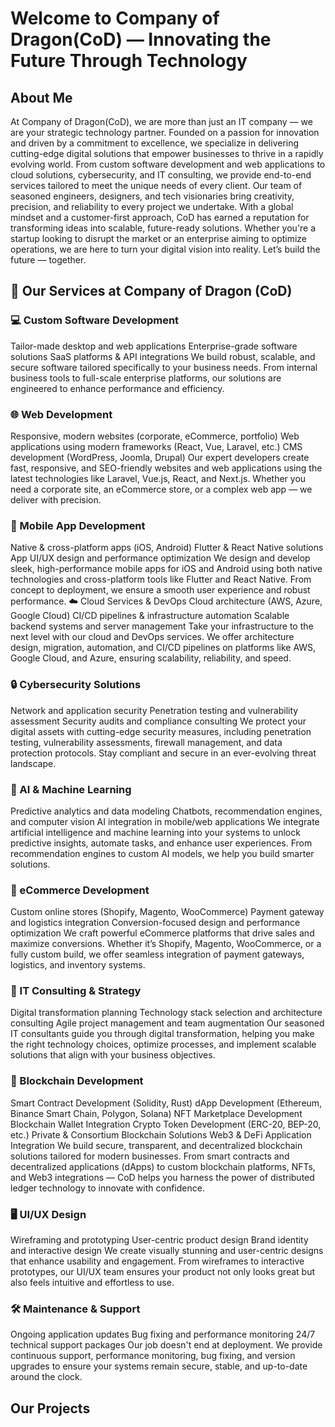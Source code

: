 <h1>Welcome to Company of Dragon(CoD) — Innovating the Future Through Technology</h1>
<h2>About Me</h2>
<p>
At Company of Dragon(CoD), we are more than just an IT company — we are your strategic technology partner. Founded on a passion for innovation and driven by a commitment to excellence, we specialize in delivering cutting-edge digital solutions that empower businesses to thrive in a rapidly evolving world.
From custom software development and web applications to cloud solutions, cybersecurity, and IT consulting, we provide end-to-end services tailored to meet the unique needs of every client. Our team of seasoned engineers, designers, and tech visionaries bring creativity, precision, and reliability to every project we undertake.
With a global mindset and a customer-first approach, CoD has earned a reputation for transforming ideas into scalable, future-ready solutions. Whether you're a startup looking to disrupt the market or an enterprise aiming to optimize operations, we are here to turn your digital vision into reality.
Let’s build the future — together.
</p>


<h2>🔧 Our Services at Company of Dragon (CoD)</h2>

<h3>💻 Custom Software Development</h3>
Tailor-made desktop and web applications
Enterprise-grade software solutions
SaaS platforms & API integrations
We build robust, scalable, and secure software tailored specifically to your business needs. From internal business tools to full-scale enterprise platforms, our solutions are engineered to enhance performance and efficiency.

<h3>🌐 Web Development</h3>
Responsive, modern websites (corporate, eCommerce, portfolio)
Web applications using modern frameworks (React, Vue, Laravel, etc.)
CMS development (WordPress, Joomla, Drupal)
Our expert developers create fast, responsive, and SEO-friendly websites and web applications using the latest technologies like Laravel, Vue.js, React, and Next.js. Whether you need a corporate site, an eCommerce store, or a complex web app — we deliver with precision.

<h3>📱 Mobile App Development</h3>
Native & cross-platform apps (iOS, Android)
Flutter & React Native solutions
App UI/UX design and performance optimization
We design and develop sleek, high-performance mobile apps for iOS and Android using both native technologies and cross-platform tools like Flutter and React Native. From concept to deployment, we ensure a smooth user experience and robust performance.

</h3>☁️ Cloud Services & DevOps
Cloud architecture (AWS, Azure, Google Cloud)
CI/CD pipelines & infrastructure automation
Scalable backend systems and server management
Take your infrastructure to the next level with our cloud and DevOps services. We offer architecture design, migration, automation, and CI/CD pipelines on platforms like AWS, Google Cloud, and Azure, ensuring scalability, reliability, and speed.

<h3>🔒 Cybersecurity Solutions</h3>
Network and application security
Penetration testing and vulnerability assessment
Security audits and compliance consulting
We protect your digital assets with cutting-edge security measures, including penetration testing, vulnerability assessments, firewall management, and data protection protocols. Stay compliant and secure in an ever-evolving threat landscape.

<h3>🤖 AI & Machine Learning</h3>
Predictive analytics and data modeling
Chatbots, recommendation engines, and computer vision
AI integration in mobile/web applications
We integrate artificial intelligence and machine learning into your systems to unlock predictive insights, automate tasks, and enhance user experiences. From recommendation engines to custom AI models, we help you build smarter solutions.

<h3>🛒 eCommerce Development</h3>
Custom online stores (Shopify, Magento, WooCommerce)
Payment gateway and logistics integration
Conversion-focused design and performance optimization
We craft powerful eCommerce platforms that drive sales and maximize conversions. Whether it’s Shopify, Magento, WooCommerce, or a fully custom build, we offer seamless integration of payment gateways, logistics, and inventory systems.

<h3>🧠 IT Consulting & Strategy</h3>
Digital transformation planning
Technology stack selection and architecture consulting
Agile project management and team augmentation
Our seasoned IT consultants guide you through digital transformation, helping you make the right technology choices, optimize processes, and implement scalable solutions that align with your business objectives.

<h3>🔗 Blockchain Development</h3>
Smart Contract Development (Solidity, Rust)
dApp Development (Ethereum, Binance Smart Chain, Polygon, Solana)
NFT Marketplace Development
Blockchain Wallet Integration
Crypto Token Development (ERC-20, BEP-20, etc.)
Private & Consortium Blockchain Solutions
Web3 & DeFi Application Integration
We build secure, transparent, and decentralized blockchain solutions tailored for modern businesses. From smart contracts and decentralized applications (dApps) to custom blockchain platforms, NFTs, and Web3 integrations — CoD helps you harness the power of distributed ledger technology to innovate with confidence.

<h3>🖥️ UI/UX Design</h3>
Wireframing and prototyping
User-centric product design
Brand identity and interactive design
We create visually stunning and user-centric designs that enhance usability and engagement. From wireframes to interactive prototypes, our UI/UX team ensures your product not only looks great but also feels intuitive and effortless to use.

<h3>🛠️ Maintenance & Support</h3>
Ongoing application updates
Bug fixing and performance monitoring
24/7 technical support packages
Our job doesn't end at deployment. We provide continuous support, performance monitoring, bug fixing, and version upgrades to ensure your systems remain secure, stable, and up-to-date around the clock.


<br>
<h2>Our Projects</h2>
